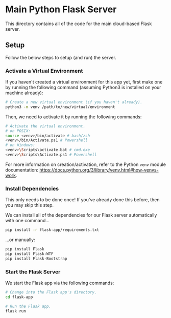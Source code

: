 # Main Python Flask Server
This directory contains all of the code for the main cloud-based Flask server.

## Setup
Follow the below steps to setup (and run) the server.

### Activate a Virtual Environment
If you haven't created a virtual environment for this app yet, first make one by running the following command (assuming Python3 is installed on your machine already):
```bash
# Create a new virtual environment (if you haven't already).
python3 -m venv /path/to/new/virtual/environment
```

Then, we need to activate it by running the following commands:
```bash
# Activate the virtual environment.
# on POSIX:
source <venv>/bin/activate # bash/zsh
<venv>/bin/Activate.ps1 # Powershell
# on Windows:
<venv>\Scripts\activate.bat # cmd.exe
<venv>\Scripts\Activate.ps1 # Powershell
```

For more information on creation/activation, refer to the Python `venv` module documentation: https://docs.python.org/3/library/venv.html#how-venvs-work.

### Install Dependencies
This only needs to be done once! If you've already done this before, then you may skip this step.

We can install all of the dependencies for our Flask server automatically with one command...
```bash
pip install -r flask-app/requirements.txt
```

...or manually:
```bash
pip install Flask
pip install Flask-WTF
pip install Flask-Bootstrap
```

### Start the Flask Server
We start the Flask app via the following commands:
```bash
# Change into the Flask app's directory.
cd flask-app

# Run the Flask app.
flask run
```